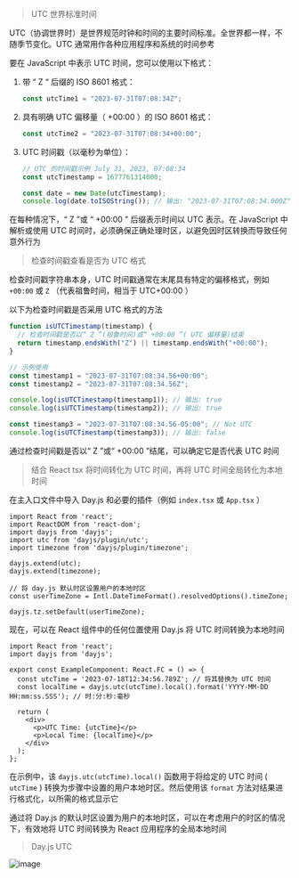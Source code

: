 >UTC 世界标准时间

UTC（协调世界时）是世界规范时钟和时间的主要时间标准。全世界都一样，不随季节变化。UTC 通常用作各种应用程序和系统的时间参考

要在 JavaScript 中表示 UTC 时间，您可以使用以下格式：



1. 带 “ Z “ 后缀的 ISO 8601 格式：

   ```js
   const utcTime1 = "2023-07-31T07:08:34Z";
   ```

2. 具有明确 UTC 偏移量（ +00:00 ）的 ISO 8601 格式：

   ```js
   const utcTime2 = "2023-07-31T07:08:34+00:00";
   ```

3. UTC 时间戳（以毫秒为单位）：

   ```js
   // UTC 的时间戳示例 July 31, 2023, 07:08:34 
   const utcTimestamp = 1677761314000;  
   
   const date = new Date(utcTimestamp);
   console.log(date.toISOString()); // 输出: "2023-07-31T07:08:34.000Z"
   
   ```


在每种情况下，“ Z ”或 “ +00:00 ” 后缀表示时间以 UTC 表示。在 JavaScript 中解析或使用 UTC 时间时，必须确保正确处理时区，以避免因时区转换而导致任何意外行为



> 检查时间戳查看是否为 UTC 格式

检查时间戳字符串本身，UTC 时间戳通常在末尾具有特定的偏移格式，例如 `+00:00`  或 `Z` （代表祖鲁时间，相当于 UTC+00:00 ）

以下为检查时间戳是否采用 UTC 格式的方法

```js
function isUTCTimestamp(timestamp) {
  // 检查时间戳是否以“ Z ”(祖鲁时间)或“ +00:00 ”( UTC 偏移量)结束
  return timestamp.endsWith("Z") || timestamp.endsWith("+00:00");
}

// 示例使用
const timestamp1 = "2023-07-31T07:08:34.56+00:00";
const timestamp2 = "2023-07-31T07:08:34.56Z";

console.log(isUTCTimestamp(timestamp1)); // 输出: true
console.log(isUTCTimestamp(timestamp2)); // 输出: true

const timestamp3 = "2023-07-31T07:08:34.56-05:00"; // Not UTC
console.log(isUTCTimestamp(timestamp3)); // 输出: false

```

通过检查时间戳是否以“ Z ”或“ +00:00 ”结尾，可以确定它是否代表 UTC 时间



> 结合 React tsx 将时间转化为 UTC 时间，再将 UTC 时间全局转化为本地时间

在主入口文件中导入 Day.js 和必要的插件（例如 `index.tsx`  或 `App.tsx`  ）

```tsx
import React from 'react';
import ReactDOM from 'react-dom';
import dayjs from 'dayjs';
import utc from 'dayjs/plugin/utc';
import timezone from 'dayjs/plugin/timezone';

dayjs.extend(utc);
dayjs.extend(timezone);

// 将 day.js 默认时区设置用户的本地时区
const userTimeZone = Intl.DateTimeFormat().resolvedOptions().timeZone;

dayjs.tz.setDefault(userTimeZone);

```



现在，可以在 React 组件中的任何位置使用 Day.js 将 UTC 时间转换为本地时间

```tsx
import React from 'react';
import dayjs from 'dayjs';

export const ExampleComponent: React.FC = () => {
  const utcTime = '2023-07-18T12:34:56.789Z'; // 将其替换为 UTC 时间
  const localTime = dayjs.utc(utcTime).local().format('YYYY-MM-DD HH:mm:ss.SSS'); // 时:分:秒:毫秒

  return (
    <div>
      <p>UTC Time: {utcTime}</p>
      <p>Local Time: {localTime}</p>
    </div>
  );
};

```

在示例中，该 `dayjs.utc(utcTime).local()` 函数用于将给定的 UTC 时间 ( `utcTime` ) 转换为步骤中设置的用户本地时区。然后使用该 `format` 方法对结果进行格式化，以所需的格式显示它

通过将 Day.js 的默认时区设置为用户的本地时区，可以在考虑用户的时区的情况下，有效地将 UTC 时间转换为 React 应用程序的全局本地时间



> Day.js UTC

![image](https://github.com/htllog/StudyNotes/assets/118370026/3e640a2c-f199-4280-9509-1b050a141947)

